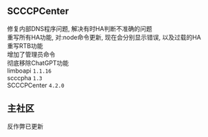 ## SCCCPCenter
修复内部DNS程序问题, 解决有时HA判断不准确的问题  
重写所有HA功能, 对:node命令更新, 现在会分别显示错误, 以及过载的HA  
重写RTB功能  
增加了管理员命令  
彻底移除ChatGPT功能  
limboapi `1.1.16`  
scccpha `1.3`  
SCCCPCenter `4.2.0`  
## 主社区
反作弊已更新  
